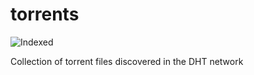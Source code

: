 torrents 
========
![Indexed](https://img.shields.io/badge/indexed-258857-blue)

Collection of torrent files discovered in the DHT network
